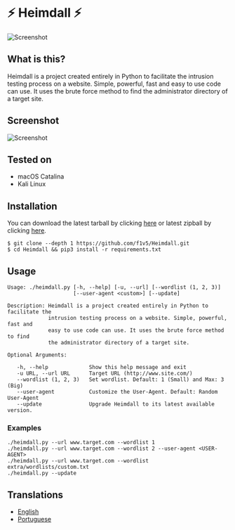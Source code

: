 # ⚡️ Heimdall ⚡️
![Screenshot](https://raw.githubusercontent.com/f1v5/Heimdall/master/doc/images/heimdall.gif)


## What is this?

Heimdall is a project created entirely in Python to facilitate the intrusion testing process on a website. Simple, powerful, fast and easy to use code can use. It uses the brute force method to find the administrator directory of a target site.

## Screenshot

![Screenshot](https://raw.githubusercontent.com/f1v5/Heimdall/master/doc/images/heimdall_screenshot.png)

## Tested on

* macOS Catalina
* Kali Linux

## Installation

You can download the latest tarball by clicking [here](https://github.com/f1v5/Heimdall/tarball/master) or latest zipball by clicking [here](https://github.com/f1v5/Heimdall/zipball/master).

```
$ git clone --depth 1 https://github.com/f1v5/Heimdall.git
$ cd Heimdall && pip3 install -r requirements.txt
```

## Usage

```
Usage: ./heimdall.py [-h, --help] [-u, --url] [--wordlist (1, 2, 3)]
                     [--user-agent <custom>] [--update]

Description: Heimdall is a project created entirely in Python to facilitate the 
             intrusion testing process on a website. Simple, powerful, fast and 
             easy to use code can use. It uses the brute force method to find 
             the administrator directory of a target site.

Optional Arguments:

   -h, --help             Show this help message and exit
   -u URL, --url URL      Target URL (http://www.site.com/)
   --wordlist (1, 2, 3)   Set wordlist. Default: 1 (Small) and Max: 3 (Big)
   --user-agent           Customize the User-Agent. Default: Random User-Agent
   --update               Upgrade Heimdall to its latest available version.
```

### Examples

```
./heimdall.py --url www.target.com --wordlist 1
./heimdall.py --url www.target.com --wordlist 2 --user-agent <USER-AGENT>
./heimdall.py --url www.target.com --wordlist extra/wordlists/custom.txt
./heimdall.py --update
```

## Translations

* [English](https://github.com/f1v5/Heimdall/blob/master/README.md)
* [Portuguese](https://github.com/f1v5/Heimdall/blob/master/doc/translations/README-pt-BR.md)
